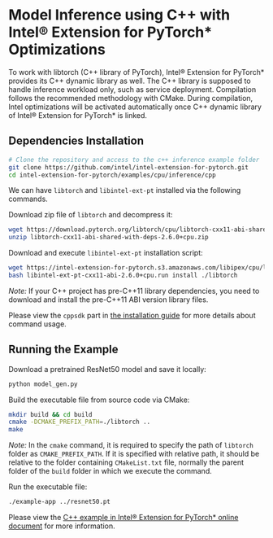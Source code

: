 ﻿# Model Inference using C++ with Intel® Extension for PyTorch\* Optimizations

To work with libtorch (C++ library of PyTorch), Intel® Extension for PyTorch* provides its C++ dynamic library as well. The C++ library is supposed to handle inference workload only, such as service deployment. Compilation follows the recommended methodology with CMake. 
During compilation, Intel optimizations will be activated automatically once C++ dynamic library of Intel® Extension for PyTorch* is linked.

## Dependencies Installation

```bash
# Clone the repository and access to the c++ inference example folder
git clone https://github.com/intel/intel-extension-for-pytorch.git
cd intel-extension-for-pytorch/examples/cpu/inference/cpp
```

We can have `libtorch` and `libintel-ext-pt` installed via the following commands.

Download zip file of `libtorch` and decompress it:

```bash
wget https://download.pytorch.org/libtorch/cpu/libtorch-cxx11-abi-shared-with-deps-2.6.0%2Bcpu.zip
unzip libtorch-cxx11-abi-shared-with-deps-2.6.0+cpu.zip
```

Download and execute `libintel-ext-pt` installation script:

```bash
wget https://intel-extension-for-pytorch.s3.amazonaws.com/libipex/cpu/libintel-ext-pt-cxx11-abi-2.6.0%2Bcpu.run
bash libintel-ext-pt-cxx11-abi-2.6.0+cpu.run install ./libtorch
```

*Note:* If your C++ project has pre-C\+\+11 library dependencies,
you need to download and install the pre-C\+\+11 ABI version library files.

Please view the `cppsdk` part in [the installation guide](https://intel.github.io/intel-extension-for-pytorch/index.html#installation?platform=cpu) 
for more details about command usage.

## Running the Example

Download a pretrained ResNet50 model and save it locally:

```bash
python model_gen.py
```

Build the executable file from source code via CMake:

```bash
mkdir build && cd build
cmake -DCMAKE_PREFIX_PATH=./libtorch ..
make
```

*Note:* In the `cmake` command, it is required to specify the path of `libtorch` folder as `CMAKE_PREFIX_PATH`.
If it is specified with relative path, it should be relative to the folder containing `CMakeList.txt` file,
normally the parent folder of the `build` folder in which we execute the command.

Run the executable file:

```bash
./example-app ../resnet50.pt
```

Please view the [C++ example in Intel® Extension for PyTorch\* online document](https://intel.github.io/intel-extension-for-pytorch/cpu/latest/tutorials/examples.html#c) for more information.